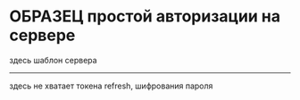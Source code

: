 # ОБРАЗЕЦ простой авторизации на сервере

здесь шаблон сервера
<hr>
здесь не хватает токена refresh, шифрования пароля
